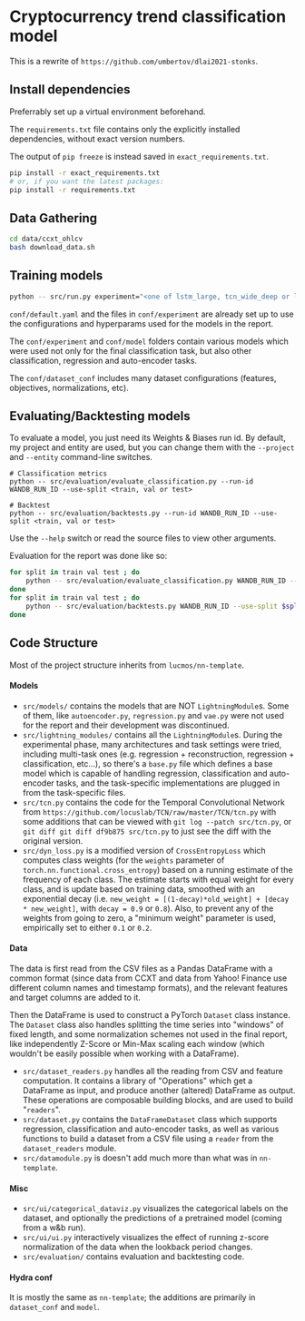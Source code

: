# Cryptocurrency trend classification model

This is a rewrite of `https://github.com/umbertov/dlai2021-stonks`.

## Install dependencies
Preferrably set up a virtual environment beforehand.

The `requirements.txt` file contains only the explicitly installed dependencies, without exact version numbers. 

The output of `pip freeze` is instead saved in `exact_requirements.txt`.

```bash
pip install -r exact_requirements.txt
# or, if you want the latest packages:
pip install -r requirements.txt
```

## Data Gathering

```bash
cd data/ccxt_ohlcv
bash download_data.sh
```

## Training models

```bash
python -- src/run.py experiment="<one of lstm_large, tcn_wide_deep or linear_tagger >"
```

`conf/default.yaml` and the files in `conf/experiment` are already set up to use the configurations and hyperparams used for the models in the report.

The `conf/experiment` and `conf/model` folders contain various models which were used not only for the final classification task, but also other classification, regression and auto-encoder tasks. 

The `conf/dataset_conf` includes many dataset configurations (features, objectives, normalizations, etc).

## Evaluating/Backtesting models

To evaluate a model, you just need its Weights & Biases run id. By default, my project and entity are used, but you can change them with the `--project` and `--entity` command-line switches.

```
# Classification metrics
python -- src/evaluation/evaluate_classification.py --run-id WANDB_RUN_ID --use-split <train, val or test>

# Backtest
python -- src/evaluation/backtests.py --run-id WANDB_RUN_ID --use-split <train, val or test>
```

Use the `--help` switch or read the source files to view other arguments.

Evaluation for the report was done like so:
```bash
for split in train val test ; do 
    python -- src/evaluation/evaluate_classification.py WANDB_RUN_ID --use-split $split
done
for split in train val test ; do 
    python -- src/evaluation/backtests.py WANDB_RUN_ID --use-split $split
done
```

## Code Structure

Most of the project structure inherits from `lucmos/nn-template`.

#### Models

- `src/models/` contains the models that are NOT `LightningModule`s. Some of them, like `autoencoder.py`, `regression.py` and `vae.py` were not used for the report and their development was discontinued.
- `src/lightning_modules/` contains all the `LightningModule`s. During the experimental phase, many architectures and task settings were tried, including multi-task ones (e.g. regression + reconstruction, regression + classification, etc...), so there's a `base.py` file which defines a base model which is capable of handling regression, classification and auto-encoder tasks, and the task-specific implementations are plugged in from the task-specific files.
- `src/tcn.py` contains the code for the Temporal Convolutional Network from `https://github.com/locuslab/TCN/raw/master/TCN/tcn.py` with some additions that can be viewed with `git log --patch src/tcn.py`, or `git diff git diff df9b875 src/tcn.py` to just see the diff with the original version.
- `src/dyn_loss.py` is a modified version of `CrossEntropyLoss` which computes class weights (for the `weights` parameter of `torch.nn.functional.cross_entropy`) based on a running estimate of the frequency of each class. The estimate starts with equal weight for every class, and is update based on training data, smoothed with an exponential decay (i.e. `new_weight = [(1-decay)*old_weight] + [decay * new_weight]`, with `decay = 0.9` or `0.8`). Also, to prevent any of the weights from going to zero, a "minimum weight" parameter is used, empirically set to either `0.1` or `0.2`.




#### Data

The data is first read from the CSV files as a Pandas DataFrame with a common format (since data from CCXT and data from Yahoo! Finance use different column names and timestamp formats), and the relevant features and target columns are added to it.

Then the DataFrame is used to construct a PyTorch `Dataset` class instance. The `Dataset` class also handles splitting the time series into "windows" of fixed length, and some normalization schemes not used in the final report, like independently Z-Score or Min-Max scaling each window (which wouldn't be easily possible when working with a DataFrame).

- `src/dataset_readers.py` handles all the reading from CSV and feature computation. It contains a library of "Operations" which get a DataFrame as input, and produce another (altered) DataFrame as output. These operations are composable building blocks, and are used to build "`readers`". 
- `src/dataset.py` contains the `DataFrameDataset` class which supports regression, classification and auto-encoder tasks, as well as various functions to build a dataset from a CSV file using a `reader` from the `dataset_readers` module.
- `src/datamodule.py` is doesn't add much more than what was in `nn-template`.

#### Misc 

- `src/ui/categorical_dataviz.py` visualizes the categorical labels on the dataset, and optionally the predictions of a pretrained model (coming from a w&b run).
- `src/ui/ui.py` interactively visualizes the effect of running z-score normalization of the data when the lookback period changes.
- `src/evaluation/` contains evaluation and backtesting code.


#### Hydra conf

It is mostly the same as `nn-template`; the additions are primarily in `dataset_conf` and `model`.

